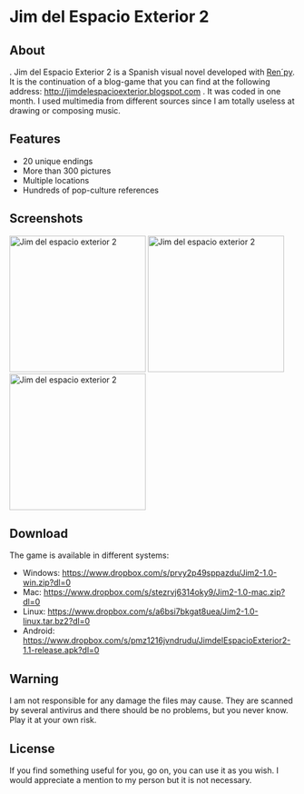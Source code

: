 # Jim del Espacio Exterior 2

## About
. Jim del Espacio Exterior 2 is a Spanish visual novel developed with <a href= "https://renpy.org">Ren´py</a>. It is the continuation of a blog-game that you can find at the following address: http://jimdelespacioexterior.blogspot.com . It was coded in one month. I used multimedia from different sources since I am totally useless at drawing or composing music.

## Features

- 20 unique endings
- More than 300 pictures
- Multiple locations
- Hundreds of pop-culture references

## Screenshots

<img src="https://img.itch.zone/aW1hZ2UvMTAyOTI2MC81ODcyMTEzLnBuZw==/original/bemTOp.png" height="240" alt="Jim del espacio exterior 2"/>
<img src="https://img.itch.zone/aW1hZ2UvMTAyOTI2MC81ODcyMTE0LnBuZw==/original/rKhEID.png" height= "240" alt="Jim del espacio exterior 2"/>
<img src="https://img.itch.zone/aW1hZ2UvMTAyOTI2MC81ODcyMTEyLnBuZw==/original/%2Bn3AU7.png" height= "240" alt="Jim del espacio exterior 2"/>

## Download

The game is available in different systems:

- Windows: https://www.dropbox.com/s/prvy2p49sppazdu/Jim2-1.0-win.zip?dl=0
- Mac: https://www.dropbox.com/s/stezrvj6314oky9/Jim2-1.0-mac.zip?dl=0
- Linux: https://www.dropbox.com/s/a6bsi7bkgat8uea/Jim2-1.0-linux.tar.bz2?dl=0
- Android: https://www.dropbox.com/s/pmz1216jvndrudu/JimdelEspacioExterior2-1.1-release.apk?dl=0

## Warning

I am not responsible for any damage the files may cause. They are scanned by several antivirus and there should be no problems, but you never know. Play it at your own risk.

## License
If you find something useful for you, go on, you can use it as you wish. I would appreciate a mention to my person but it is not necessary.
